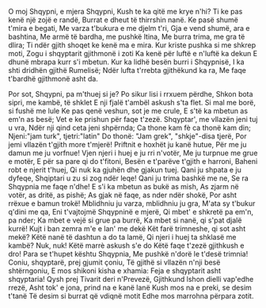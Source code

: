 O moj Shqypni, e mjera Shqypni,
Kush te ka qitë me krye n'hi?
Ti ke pas kenë një zojë e randë,
Burrat e dheut të thirrshin nanë.
Ke pasë shumë t'mira e begati,
Me varza t'bukura e me djelm t'ri,
Gja e vend shumë, ara e bashtina,
Me armë të bardha, me pushkë ltina,
Me burra trima, me gra të dlira;
Ti ndër gjith shoqet ke kenë ma e mira.
Kur kriste pushka si me shkrep moti,
Zogu i shqyptarit gjithmonë i zoti
Ka kenë për luftë e n'luftë ka dekun
E dhunë mbrapa kurr s'i mbetun.
Kur ka lidhë besën burri i Shqypnisë,
I ka shti dridhën gjithë Rumelisë;
Ndër lufta t'rrebta gjithëkund ka ra,
Me faqe t'bardhë gjithmonë asht da.


Por sot, Shqypni, pa m'thuej si je?
Po sikur lisi i rrxuem përdhe,
Shkon bota sipri, me kambë, të shklet
E nji fjalë t'ambël askush s'ta flet.
Si mal me borë, si fushë me lule
Ke pas qenë veshun, sot je me crule,
E s'të ka mbetun as em'n as besë;
Vet e ke prishun për faqe t'zezë.
Shqyptar', me vllazën jeni tuj u vra,
Ndër nji qind ceta jeni shpërnda;
Ca thone kam fè ca thonë kam din;
Njeni:"jam turk", tjetri:"latin"
Do thonë: "Jam grek", "shkje"-disa tjerë,
Por jemi vllazën t'gjith more t'mjerë!
Priftnit e hoxhët ju kanë hutue,
Për me ju damun me ju vorfnue!
Vjen njeri i huej e ju rri n'votër,
Me ju turpnue me grue e motër,
E për sa pare qi do t'fitoni,
Besën e t'parëve t'gjith e harroni,
Baheni robt e njerit t'huej,
Qi nuk ka gjuhën dhe gjakun tuej.
Qani ju shpata e ju dyfeqe,
Shqiptari u zu si zog ndër leqe!
Qani ju trima bashkë me ne,
Se ra Shqypnia me faqe n'dhe!
E s'i ka mbetun as bukë as mish,
As zjarm në votër, as dritë, as pishë;
As gjak në faqe, as nder ndër shokë,
Por asht rrëxue e bamun trokë!
Mblidhniu ju varza, mblidhniu ju gra,
M'ata sy t'bukur q'dini me qa,
Eni t'vajtojmë Shqypninë e mjerë,
Qi mbet' e shkretë pa em'n, pa nder;
Ka mbet e vejë si grue pa burrë,
Ka mbet si nanë, qi s'pat djalë kurrë!
Kujt i ban zemra m'e e lan' me dekë
Kët farë trimneshe, qi sot asht mekë?
Këtë nanë të dashtun a do ta lamë,
Qi njeri i huej ta shklasë me kambë?
Nuk, nuk! Këtë marrè askush s'e do
Këtë faqe t'zezë gjithkush e dro!
Para se t'hupet kështu Shqypnia,
Me pushkë n'dorë le t'desë trimnia!
Coniu, shqyptarë, prej gjumit çoniu,
Të gjithë si vllazën n'nji besë shtërngoniu,
E mos shikoni kisha e xhamia:
Feja e shqyptarit asht shqyptaria!
Qysh prej Tivarit deri n'Prevezë,
Gjithkund lshon dielli vap'edhe rrezë,
Asht tok' e jona, prind na e kanë lanë
Kush mos na e preki, se desim t'tanë
Të desim si burrat që vdiqnë motit
Edhe mos marrohna përpara zotit.
